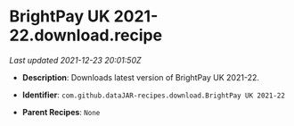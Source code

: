 # BrightPay UK 2021-22.download.recipe

_Last updated 2021-12-23 20:01:50Z_

- **Description**: Downloads latest version of BrightPay UK 2021-22.

- **Identifier**: `com.github.dataJAR-recipes.download.BrightPay UK 2021-22`

- **Parent Recipes**: `None`
